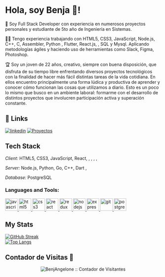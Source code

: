 # Hola, soy Benja 👋!

🚀 Soy Full Stack Developer con experiencia en numerosos proyectos personales y estudiante de 5to año de Ingeniería en Sistemas.

👨‍💻 Tengo experiencia trabajando con HTML5, CSS3, JavaScript, Node.js, C++, C, Assembler, Python , Flutter, React.js, , SQL y Mysql. Aplicando metodologías ágiles y haciendo uso de herramientas como Slack, Figma, Photoshop. 

🏆 Soy un joven de 22 años, creativo, siempre con buena disposición, que disfruta
de su tiempo libre enfrentando diversos proyectos tecnológicos con la
finalidad de hacer más fácil distintas tareas de la vida cotidiana. En ellos
encuentro principalmente una forma lúdica y productiva de aprender y
conocer cómo funcionan las cosas que utilizamos a diario. Esto es un poco lo
mismo que busco en un ambiente laboral: formarme con el desarrollo de
distintos proyectos que involucren participación activa y superación constante.


## 🔗 Links
[![linkedin](https://img.shields.io/badge/linkedin-0A66C2?style=for-the-badge&logo=linkedin&logoColor=white)](https://www.linkedin.com/in/benja-angelone)
[![Proyectos]()]([https://www.linkedin.com/in/benja-angelone](https://drive.google.com/drive/folders/1CrBCaWJkID9Hk5Ha5fN3djbaU8K6ILSR))

## Tech Stack

*Client:* HTML5, CSS3, JavaScript, React, , , , , 

*Server:* Node.js, Python, Go, C++, Dart ,

*Database:* PostgreSQL

<h3 align="left">Languages and Tools:</h3>
<p align="left">  <a href="https://developer.mozilla.org/en-US/docs/Web/JavaScript" target="_blank"> <img src="https://upload.wikimedia.org/wikipedia/commons/thumb/9/99/Unofficial_JavaScript_logo_2.svg/1024px-Unofficial_JavaScript_logo_2.svg.png" alt="javascript" width="40" height="40"/> </a> 
<a href="https://www.w3.org/html/" target="_blank"> <img src="https://upload.wikimedia.org/wikipedia/commons/thumb/3/38/HTML5_Badge.svg/600px-HTML5_Badge.svg.png" alt="html5" width="40" height="40"/> </a>
<a href="https://www.w3schools.com/css/" target="_blank"> <img src="https://cdn4.iconfinder.com/data/icons/social-media-logos-6/512/121-css3-512.png" alt="css3" width="40" height="40"/> </a> 
<a href="https://reactjs.org/" target="_blank"> <img src="https://seeklogo.com/images/R/react-logo-7B3CE81517-seeklogo.com.png" alt="react" width="40" height="40"/> </a> 
<a href="https://redux.js.org" target="_blank"> <img src="https://seeklogo.com/images/R/redux-logo-9CA6836C12-seeklogo.com.png" alt="redux" width="40" height="40"/> </a>
<a href="https://nodejs.org" target="_blank"> <img src="https://cdn.pixabay.com/photo/2015/04/23/17/41/node-js-736399_960_720.png" alt="nodejs" height="40"/> </a>
<a href="https://expressjs.com" target="_blank"> <img src="https://i.cloudup.com/zfY6lL7eFa-3000x3000.png" alt="express" height="40"/> </a> 
<a href="https://git-scm.com/" target="_blank"> <img src="https://www.vectorlogo.zone/logos/git-scm/git-scm-icon.svg" alt="git" width="40" height="40"/> </a> 
<a href="https://www.postgresql.org" target="_blank"> <img src="https://upload.wikimedia.org/wikipedia/commons/thumb/2/29/Postgresql_elephant.svg/1200px-Postgresql_elephant.svg.png" alt="postgresql" width="40" height="40"/> </a> 

## My Stats
[![GitHub Streak](http://github-readme-streak-stats.herokuapp.com?user=BenjAngelone&theme=highcontrast&hide_border=true&locale=es&date_format=M%20j%5B%2C%20Y%5D)](https://git.io/streak-stats)
<br />
[![Top Langs](https://github-readme-stats.vercel.app/api/top-langs/?username=BenjAngelone)](https://github.com/BenjAngelone/github-readme-stats)
  
 ## Contador de Visitas 👀
<p align="center"><img src="https://profile-counter.glitch.me/{BenjAngelone}/count.svg" alt="BenjAngelone :: Contador de Visitantes" /></p>
